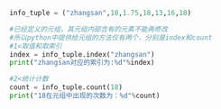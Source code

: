 
<BlogInfo id="977" title="6.元组的基本使用" author="白日梦想猿" pv=0 read_times=0 pre_cost_time="0分12秒" category="高级变量类型" tag_list="['高级变量类型']" create_time="2020.02.10 14:16:42" update_time="2020.02.10 14:29:02" />

```python
info_tuple = ("zhangsan",18,1.75,18,13,16,18)

#已经定义的元组，其元组内部含有的元素不能再修改
#所以python中提供给元组的方法仅有两个，分别是index和count
#1<取值和取索引
index = info_tuple.index("zhangsan")
print("zhangsan对应的索引为:%d"%index)

#2<统计计数
count = info_tuple.count(18)
print("18在元组中出现的次数为：%d"%count)
```
